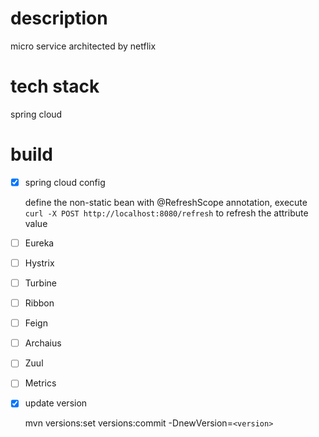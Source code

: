 description
=======
micro service architected by netflix

tech stack
=======
spring cloud

build
=======
- [x] spring cloud config

    define the non-static bean with @RefreshScope annotation, execute `curl -X POST http://localhost:8080/refresh` to refresh the attribute value

- [ ] Eureka

- [ ] Hystrix

- [ ] Turbine

- [ ] Ribbon

- [ ] Feign

- [ ] Archaius

- [ ] Zuul

- [ ] Metrics

- [x] update version

    mvn versions:set versions:commit -DnewVersion=`<version>`
